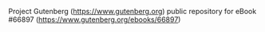 Project Gutenberg (https://www.gutenberg.org) public repository for
eBook #66897 (https://www.gutenberg.org/ebooks/66897)
